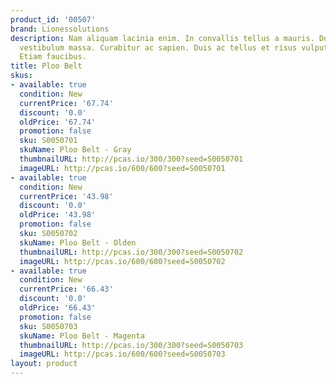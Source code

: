 ```yaml
---
product_id: '00507'
brand: Lionessolutions
description: Nam aliquam lacinia enim. In convallis tellus a mauris. Donec euismod
  vestibulum massa. Curabitur ac sapien. Duis ac tellus et risus vulputate vehicula.
  Etiam faucibus.
title: Ploo Belt
skus:
- available: true
  condition: New
  currentPrice: '67.74'
  discount: '0.0'
  oldPrice: '67.74'
  promotion: false
  sku: S0050701
  skuName: Ploo Belt - Gray
  thumbnailURL: http://pcas.io/300/300?seed=S0050701
  imageURL: http://pcas.io/600/600?seed=S0050701
- available: true
  condition: New
  currentPrice: '43.98'
  discount: '0.0'
  oldPrice: '43.98'
  promotion: false
  sku: S0050702
  skuName: Ploo Belt - Olden
  thumbnailURL: http://pcas.io/300/300?seed=S0050702
  imageURL: http://pcas.io/600/600?seed=S0050702
- available: true
  condition: New
  currentPrice: '66.43'
  discount: '0.0'
  oldPrice: '66.43'
  promotion: false
  sku: S0050703
  skuName: Ploo Belt - Magenta
  thumbnailURL: http://pcas.io/300/300?seed=S0050703
  imageURL: http://pcas.io/600/600?seed=S0050703
layout: product
---
```

